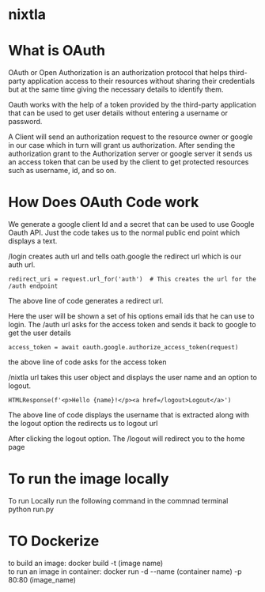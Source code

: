 # nixtla

# What is OAuth

OAuth or Open Authorization is an authorization protocol that helps third-party application access to their resources without sharing their credentials but at the same time giving the necessary details to identify them.

Oauth works with the help of a token provided by the third-party application that can be used to get user details without entering a username or password.

A Client will send an authorization request to the resource owner or google in our case which in turn will grant us authorization. After sending the authorization grant to the Authorization server or google server it sends us an access token that can be used by the client to get protected resources such as username, id, and so on.

# How Does OAuth Code work

We generate a google client Id and a secret that can be used to use Google Oauth API. Just the code takes us to the normal public end point which displays a text.

/login creates auth url and tells oath.google the redirect url which is our auth url.

```
redirect_uri = request.url_for('auth')  # This creates the url for the /auth endpoint
```

The above line of code generates a redirect url.</br>

Here the user will be shown a set of his options email ids that he can use to login. The /auth url asks for the access token and sends it back to google to get the user details

```
access_token = await oauth.google.authorize_access_token(request)
```

the above line of code asks for the access token

/nixtla url takes this user object and displays the user name and an option to logout.

```
HTMLResponse(f'<p>Hello {name}!</p><a href=/logout>Logout</a>')
```

The above line of code displays the username that is extracted along with the logout option the redirects us to logout url

After clicking the logout option. The /logout will redirect you to the home page


# To run the image locally

To run Locally run the following command in the commnad terminal <br>
python run.py <br>

# TO Dockerize

 to build an image: docker build -t (image name) <br>
 to run an image in container:  docker run -d --name (container name) -p 80:80 (image_name)
